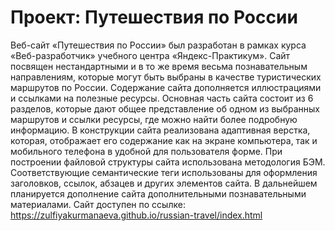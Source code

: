 # Проект: Путешествия по России

Веб-сайт «Путешествия по России» был разработан в рамках курса «Веб-разработчик» учебного
центра «Яндекс-Практикум».
Сайт посвящен нестандартными и в то же время весьма познавательным направлениям, которые
могут быть выбраны в качестве туристических маршрутов по России. Содержание сайта
дополняется иллюстрациями и ссылками на полезные ресурсы.
Основная часть сайта состоит из 6 разделов, которые дают общее представление об одном из
выбранных маршрутов и ссылки ресурсы, где можно найти более подробную информацию.
В конструкции сайта реализована адаптивная верстка, которая, отображает его содержание как на
экране компьютера, так и мобильного телефона в удобной для пользователя форме.
При построении файловой структуры сайта использована методология БЭМ. Соответствующие
семантические теги использованы для оформления заголовков, ссылок, абзацев и других
элементов сайта.
В дальнейшем планируется дополнение сайта дополнительными познавательными материалами.
Сайт доступен по ссылке: https://zulfiyakurmanaeva.github.io/russian-travel/index.html